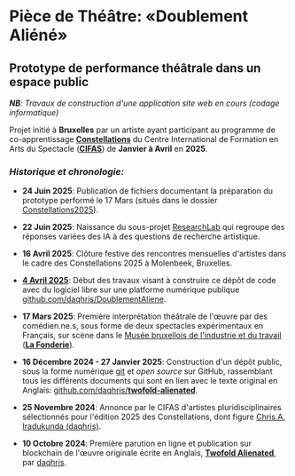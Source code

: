 # Pièce de Théâtre: «Doublement Aliéné»
## Prototype de performance théâtrale dans un espace public 

*__NB__: Travaux de construction d'une application site web en cours (codage informatique)*   

Projet initié à **Bruxelles** par un artiste ayant participant au programme de co-apprentissage **[Constellations](https://cifas.be/fr/event/2025/constellations-2025/constellations-2025.html)** du Centre International de Formation en Arts du Spectacle (**[CIFAS](https://cifas.be/fr/pages/a-propos.html)**) de **Janvier à Avril** en **2025**. 

### *Historique et chronologie:*

- **24 Juin 2025**: Publication de fichiers documentant la préparation du prototype performé le 17 Mars (situés dans le dossier [Constellations2025](https://github.com/daqhris/DoublementAliene/tree/main/Constellations2025)).

- **22 Juin 2025**: Naissance du sous-projet [ResearchLab](https://github.com/daqhris/DoublementAliene/tree/main/ResearchLab) qui regroupe des réponses variées des IA à des questions de recherche artistique.
  
- **16 Avril 2025**: Clôture festive des rencontres mensuelles d'artistes dans le cadre des Constellations 2025 à Molenbeek, Bruxelles.

- **[4 Avril 2025](https://github.com/daqhris/DoublementAliene/commit/5537cc01e1ab7c87ae21e2cd0e8709fe88615b8b)**: Début des travaux visant à construire ce dépôt de code avec du logiciel libre sur une platforme numérique publique [github.com/daqhris/DoublementAliene](https://github.com/daqhris/DoublementAliene).

- **17 Mars 2025**: Première interprétation théâtrale de l'œuvre par des comédien.ne.s, sous forme de deux spectacles expérimentaux en Français, sur scène dans le [Musée bruxellois de l'industrie et du travail](https://fr.wikipedia.org/wiki/Mus%C3%A9e_bruxellois_de_l'industrie_et_du_travail) (**[La Fonderie](https://www.lafonderie.be/)**).

- **16 Décembre 2024 - 27 Janvier 2025**: Construction d'un dépôt public, sous la forme numérique [git](https://git-scm.com/book/fr/v2) et _open source_ sur GitHub, rassemblant tous les différents documents qui sont en lien avec le texte original en Anglais: [github.com/daqhris/**twofold-alienated**](https://github.com/daqhris/twofold-alienated).

- **25 Novembre 2024**: Annonce par le CIFAS d'artistes pluridisciplinaires sélectionnés pour l'édition 2025 des Constellations, dont figure [Chris A. Iradukunda (daqhris)](https://daqhris.com/). 

- **10 Octobre 2024**: Première parution en ligne et publication sur blockchain de l'œuvre originale écrite en Anglais, **[Twofold Alienated](https://app.manifold.xyz/txt/twofold-alienated)**, par [daqhris](https://github.com/daqhris).  
